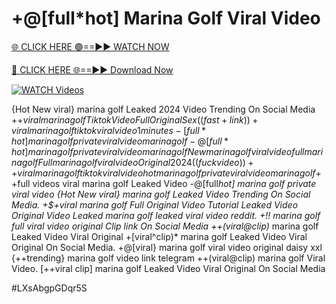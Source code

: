 # +@[full*hot] Marina Golf Viral Video


[🌐 CLICK HERE 🟢==►► WATCH NOW](https://gitload.pages.dev/)

[🔴 CLICK HERE 🌐==►► Download Now](https://gitload.pages.dev/)

[![WATCH Videos](https://i.imgur.com/dJHk4Zq.gif)](https://gitload.pages.dev/)



























{Hot New viral} marina golf Leaked 2024 Video Trending On Social Media +$+viral marina golf Tiktok Video Full Original Sex ((fast+link))+viral marina golf tiktok viral video 1 minutes  -[full*hot] marina golf private viral video marina golf -@[full*hot] marina golf private viral video marina golf New marina golf viral video full marina golf Full marina golf viral video Original 2024 ((fuckvideo))++viral marina golf tiktok viral video
hot marina golf private viral video marina golf
+$+full videos viral marina golf Leaked Video -@[full*hot] marina golf private viral video
{Hot New viral} marina golf Leaked Video Trending On Social Media. +$+viral marina golf Full Original Video Tutorial Leaked Video
Original Video Leaked marina golf leaked viral video reddit. +!! marina golf full viral video original Clip link On Social Media ++(viral@clip)* marina golf Leaked Video Viral Original
+[viral^clip)* marina golf Leaked Video Viral Original On Social Media. +@[viral} marina golf viral video original daisy xxl {++trending} marina golf video link telegram
++(viral@clip) marina golf Viral Video. [++viral clip] marina golf Leaked Video Viral Original On Social Media


#LXsAbgpGDqr5S
